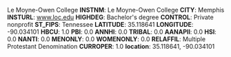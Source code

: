 
Le Moyne-Owen College
**INSTNM**: Le Moyne-Owen College 
**CITY**: Memphis 
**INSTURL**: www.loc.edu 
**HIGHDEG**: Bachelor's degree 
**CONTROL**: Private nonprofit 
**ST_FIPS**: Tennessee 
**LATITUDE**: 35.118641 
**LONGITUDE**: -90.034101 
**HBCU**: 1.0 
**PBI**: 0.0 
**ANNHI**: 0.0 
**TRIBAL**: 0.0 
**AANAPII**: 0.0 
**HSI**: 0.0 
**NANTI**: 0.0 
**MENONLY**: 0.0 
**WOMENONLY**: 0.0 
**RELAFFIL**: Multiple Protestant Denomination 
**CURROPER**: 1.0 
**location**: 35.118641, -90.034101 